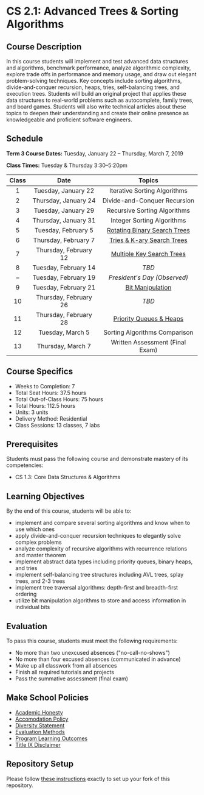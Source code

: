 # CS 2.1: Advanced Trees & Sorting Algorithms

## Course Description

In this course students will implement and test advanced data structures and algorithms, benchmark performance, analyze algorithmic complexity, explore trade offs in performance and memory usage, and draw out elegant problem-solving techniques. Key concepts include sorting algorithms, divide-and-conquer recursion, heaps, tries, self-balancing trees, and execution trees. Students will build an original project that applies these data structures to real-world problems such as autocomplete, family trees, and board games. Students will also write technical articles about these topics to deepen their understanding and create their online presence as knowledgeable and proficient software engineers.


## Schedule

**Term 3 Course Dates:** Tuesday, January 22 – Thursday, March 7, 2019

**Class Times:** Tuesday & Thursday 3:30–5:20pm

| Class |         Date          |             Topics              |
|:-----:|:---------------------:|:-------------------------------:|
|   1   |  Tuesday, January 22  | Iterative Sorting Algorithms    |
|   2   | Thursday, January 24  | Divide-and-Conquer Recursion    |
|   3   |  Tuesday, January 29  | Recursive Sorting Algorithms    |
|   4   | Thursday, January 31  | Integer Sorting Algorithms      |
|   5   |  Tuesday, February 5  | [Rotating Binary Search Trees]  |
|   6   | Thursday, February 7  | [Tries & K-ary Search Trees]    |
|   7   | Thursday, February 12 | [Multiple Key Search Trees]     |
|   8   |  Tuesday, February 14 | *TBD*                           |
|   –   |  Tuesday, February 19 | *President's Day (Observed)*    |
|   9   |  Tuesday, February 21 | [Bit Manipulation]              |
|  10   | Thursday, February 26 | *TBD*                           |
|  11   | Thursday, February 28 | [Priority Queues & Heaps]       |
|  12   |  Tuesday, March 5     | Sorting Algorithms Comparison   |
|  13   | Thursday, March 7     | Written Assessment (Final Exam) |

[Rotating Binary Search Trees]: topics/RotatingTrees.md
[Tries & K-ary Search Trees]: topics/MultipleKeyTrees.md
[Multiple Key Search Trees]: topics/MultipleKeyTrees.md
[Priority Queues & Heaps]: topics/Heaps.md
[Bit Manipulation]: topics/BitManipulation.md


## Course Specifics

-   Weeks to Completion: 7
-   Total Seat Hours: 37.5 hours
-   Total Out-of-Class Hours: 75 hours
-   Total Hours: 112.5 hours
-   Units: 3 units
-   Delivery Method: Residential
-   Class Sessions: 13 classes, 7 labs


## Prerequisites

Students must pass the following course and demonstrate mastery of its competencies:
-   CS 1.3: Core Data Structures & Algorithms


## Learning Objectives

By the end of this course, students will be able to:
-   implement and compare several sorting algorithms and know when to use which ones
-   apply divide-and-conquer recursion techniques to elegantly solve complex problems
-   analyze complexity of recursive algorithms with recurrence relations and master theorem
-   implement abstract data types including priority queues, binary heaps, and tries
-   implement self-balancing tree structures including AVL trees, splay trees, and 2-3 trees
-   implement tree traversal algorithms: depth-first and breadth-first ordering
-   utilize bit manipulation algorithms to store and access information in individual bits


## Evaluation

To pass this course, students must meet the following requirements:
-   No more than two unexcused absences ("no-call-no-shows")
-   No more than four excused absences (communicated in advance)
-   Make up all classwork from all absences
-   Finish all required tutorials and projects
-   Pass the summative assessment (final exam)


## Make School Policies

-   [Academic Honesty](https://github.com/Product-College-Courses/Common-Syllabus-Sections/blob/master/Academic-Honesty-and-Plagiarism.md)
-   [Accomodation Policy](https://github.com/Product-College-Courses/Common-Syllabus-Sections/blob/master/Accommodation-Policy.md)
-   [Diversity Statement](https://github.com/Product-College-Courses/Common-Syllabus-Sections/blob/master/Diversity-Statement.md)
-   [Evaluation Methods](https://github.com/Product-College-Courses/Common-Syllabus-Sections/blob/master/Evaluation-Methods.md)
-   [Program Learning Outcomes](https://github.com/Product-College-Courses/Common-Syllabus-Sections/blob/master/Program-Learning-Outcomes.md)
-   [Title IX Disclaimer](https://github.com/Product-College-Courses/Common-Syllabus-Sections/blob/master/Evaluations-Title-X-Disclaimer.md)


## Repository Setup

Please follow [these instructions](Setup.md) exactly to set up your fork of this repository.
